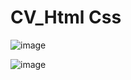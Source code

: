 
# CV_Html Css
![image](https://github.com/user-attachments/assets/f87ac3d9-49f4-4e83-aa3b-e7b090c6d976)

![image](https://github.com/user-attachments/assets/54a16a3e-1904-4c1f-984a-900a420b41e7)
